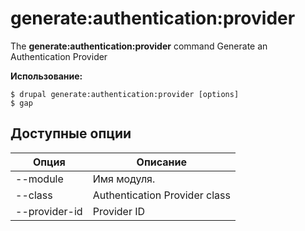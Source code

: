 # generate:authentication:provider
The **generate:authentication:provider** command Generate an Authentication Provider

**Использование:**
```
$ drupal generate:authentication:provider [options] 
$ gap  
```

## Доступные опции
Опция | Описание
-------|-------------
--module | Имя модуля.
--class | Authentication Provider class
--provider-id | Provider ID
